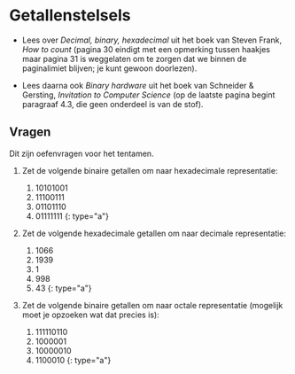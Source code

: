 # Getallenstelsels

- Lees over *Decimal, binary, hexadecimal* uit het boek van Steven Frank, *How to count* (pagina 30 eindigt met een opmerking tussen haakjes maar pagina 31 is weggelaten om te zorgen dat we binnen de paginalimiet blijven; je kunt gewoon doorlezen).

- Lees daarna ook *Binary hardware* uit het boek van Schneider & Gersting, *Invitation to Computer Science* (op de laatste pagina begint paragraaf 4.3, die geen onderdeel is van de stof).

## Vragen

Dit zijn oefenvragen voor het tentamen.

1.  Zet de volgende binaire getallen om naar hexadecimale representatie:

    1. 10101001
    1. 11100111
    1. 01101110
    1. 01111111
    {: type="a"}

1.  Zet de volgende hexadecimale getallen om naar decimale representatie:

    1. 1066
    1. 1939
    1. 1
    1. 998
    1. 43
    {: type="a"}

1.  Zet de volgende binaire getallen om naar octale representatie (mogelijk moet je opzoeken wat dat precies is):

    1. 111110110
    1. 1000001
    1. 10000010
    1. 1100010
    {: type="a"}
